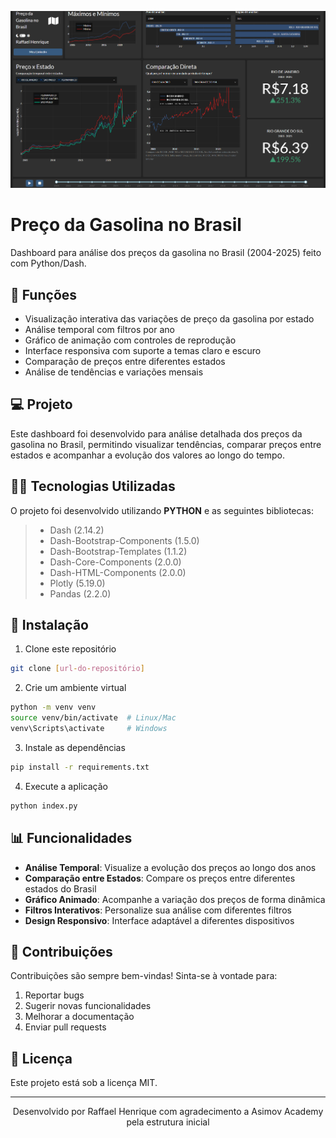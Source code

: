 ![PREÇO GASOLINA_BRASIL](https://raw.githubusercontent.com/raffaelhfarias/gasolina-preco/refs/heads/main/Others/capa.png)


# Preço da Gasolina no Brasil

Dashboard para análise dos preços da gasolina no Brasil (2004-2025) feito com Python/Dash.

## 🔧 Funções

- Visualização interativa das variações de preço da gasolina por estado
- Análise temporal com filtros por ano
- Gráfico de animação com controles de reprodução
- Interface responsiva com suporte a temas claro e escuro
- Comparação de preços entre diferentes estados
- Análise de tendências e variações mensais

## 💻 Projeto

Este dashboard foi desenvolvido para análise detalhada dos preços da gasolina no Brasil, permitindo visualizar tendências, comparar preços entre estados e acompanhar a evolução dos valores ao longo do tempo.

## 👨‍💻 Tecnologias Utilizadas

O projeto foi desenvolvido utilizando **PYTHON** e as seguintes bibliotecas:
> - Dash (2.14.2)
> - Dash-Bootstrap-Components (1.5.0)
> - Dash-Bootstrap-Templates (1.1.2)
> - Dash-Core-Components (2.0.0)
> - Dash-HTML-Components (2.0.0)
> - Plotly (5.19.0)
> - Pandas (2.2.0)

## 🚀 Instalação

1. Clone este repositório
```bash
git clone [url-do-repositório]
```

2. Crie um ambiente virtual
```bash
python -m venv venv
source venv/bin/activate  # Linux/Mac
venv\Scripts\activate     # Windows
```

3. Instale as dependências
```bash
pip install -r requirements.txt
```

4. Execute a aplicação
```bash
python index.py
```

## 📊 Funcionalidades

- **Análise Temporal**: Visualize a evolução dos preços ao longo dos anos
- **Comparação entre Estados**: Compare os preços entre diferentes estados do Brasil
- **Gráfico Animado**: Acompanhe a variação dos preços de forma dinâmica
- **Filtros Interativos**: Personalize sua análise com diferentes filtros
- **Design Responsivo**: Interface adaptável a diferentes dispositivos

## 🤝 Contribuições

Contribuições são sempre bem-vindas! Sinta-se à vontade para:

1. Reportar bugs
2. Sugerir novas funcionalidades
3. Melhorar a documentação
4. Enviar pull requests

## 📝 Licença

Este projeto está sob a licença MIT.

---

<p align="center">Desenvolvido por Raffael Henrique com agradecimento a Asimov Academy pela estrutura inicial</p>
